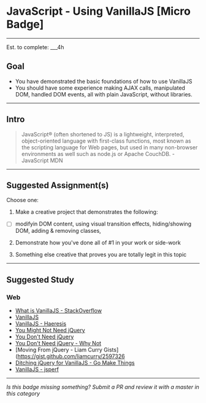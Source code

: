 # JavaScript - Using VanillaJS  [Micro Badge]

-----

Est. to complete: ___4h

## Goal
- You have demonstrated the basic foundations of how to use VanillaJS
- You should have some experience making AJAX calls, manipulated DOM, handled DOM events, all with plain JavaScript, without libraries.


-----

## Intro

> JavaScript® (often shortened to JS) is a lightweight, interpreted, object-oriented language with first-class functions, most known as the scripting language for Web pages, but used in many non-browser environments as well such as node.js or Apache CouchDB. - JavaScript MDN


-----


## Suggested Assignment(s)

Choose one:

1) Make a creative project that demonstrates the following:
- [ ] modifyin DOM content, using visual transition effects, hiding/showing DOM, adding & removing classes, 

2) Demonstrate how you've done all of #1 in your work or side-work

3) Something else creative that proves you are totally legit in this topic


-----


## Suggested Study

### Web

- [What is VanillaJS - StackOverflow](http://stackoverflow.com/questions/20435653/what-is-vanillajs)
- [VanillaJS](http://vanilla-js.com/)
- [VanillaJS - Haeresis](https://github.com/Haeresis/vanilla-js)
- [You Might Not Need jQuery](http://youmightnotneedjquery.com/)
- [You Don't Need jQuery](http://ndugger.github.io/youdontneedjquery/)
- [You Don't Need jQuery - Why Not](http://blog.garstasio.com/you-dont-need-jquery/why-not/)
- [Moving From jQuery - Liam Curry Gists](https://gist.github.com/liamcurry/2597326
- [Ditching jQuery for VanillaJS - Go Make Things](http://gomakethings.com/ditching-jquery-for-vanilla-js/)
- [VanillaJS - jsperf](https://jsperf.com/vanillajs)


-----

  *Is this badge missing something? Submit a PR and review it with a master in this category*
